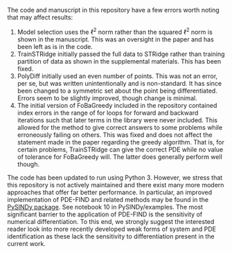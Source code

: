 The code and manuscript in this repository have a few errors worth noting that may affect results:
1) Model selection uses the $\ell^2$ norm rather than the squared $\ell^2$ norm is shown in the manuscript.  This was an oversight in the paper and has been left as is in the code.
2) TrainSTRidge initially passed the full data to STRidge rather than training partition of data as shown in the supplemental materials.  This has been fixed.
3) PolyDiff initially used an even number of points.  This was not an error, per se, but was written unintentionally and is non-standard.  It has since been changed to a symmetric set about the point being differentiated.  Errors seem to be slightly improved, though change is minimal.
4) The initial version of FoBaGreedy included in the repository contained index errors in the range of for loops for forward and backward iterations such that later terms in the library were never included.  This allowed for the method to give correct answers to some problems while erroneously failing on others.  This was fixed and does not affect the statement made in the paper regarding the greedy algorithm.  That is, for certain problems, TrainSTRidge can give the correct PDE while no value of tolerance for FoBaGreedy will.  The latter does generally perform well though.

The code has been updated to run using Python 3.  However, we stress that this repository is not actively maintained and there exist many more modern approaches that offer far better performance.  In particular, an improved implementation of PDE-FIND and related methods may be found in the [PySINDy package](https://github.com/dynamicslab/pysindy). See notebook 10 in PySINDy/examples.  The most significant barrier to the application of PDE-FIND is the sensitivity of numerical differentiation.  To this end, we strongly suggest the interested reader look into more recently developed weak forms of system and PDE identification as these lack the sensitivity to differentiation present in the current work.
